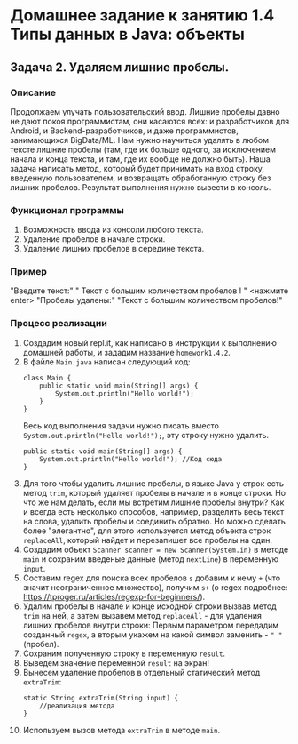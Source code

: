 # Домашнее задание к занятию 1.4 Типы данных в Java: объекты
## Задача 2. Удаляем лишние пробелы.

### Описание
Продолжаем улучать пользовательский ввод.
Лишние пробелы давно не дают покоя программистам, они касаются всех: и разработчиков для Android, и Backend-разработчиков, и даже программистов, занимающихся BigData/ML. Нам нужно научиться удалять в любом тексте лишние пробелы (там, где их больше одного, за исключением начала и конца текста, и там, где их вообще не должно быть).
Наша задача написать метод, который будет принимать на вход строку, введенную пользователем, и возвращать обработанную строку без лишних пробелов. Результат выполнения нужно вывести в консоль.

### Функционал программы
1. Возможность ввода из консоли любого текста.
2. Удаление пробелов в начале строки.
3. Удаление лишних пробелов в середине текста.

### Пример
"Введите текст:"
"  Текст с   большим количеством    пробелов !  " <нажмите enter>
"Пробелы удалены:"
"Текст с большим количеством пробелов!"

### Процесс реализации
1. Создадим новый repl.it, как написано в инструкции к выполнению домашней работы, и зададим название `homework1.4.2`.
2. В файле `Main.java` написан следующий код:
    ```
    class Main {
        public static void main(String[] args) {
            System.out.println("Hello world!");
        }
    }
    ``` 
    Весь код выполнения задачи нужно писать вместо `System.out.println("Hello world!");`, эту строку нужно удалить.
    ```
    public static void main(String[] args) {
        System.out.println("Hello world!"); //Код сюда
    }
    ```
3. Для того чтобы удалить лишние пробелы, в языке Java у строк есть метод `trim`, который удаляет пробелы в начале и в конце строки. Но что же нам делать, если мы встретим лишние пробелы внутри? Как и всегда есть несколько способов, например, разделить весь текст на слова, удалить пробелы и соединить обратно. 
Но можно сделать более "элегантно", для этого используется метод объекта строк `replaceAll`, который найдет и перезапишет все пробелы на один.
4. Создадим объект `Scanner scanner = new Scanner(System.in)` в методе `main` и сохраним введеные данные (метод `nextLine`) в переменную `input`.
5. Составим regex для поиска всех пробелов `s` добавим к нему `+` (что значит неограниченное множество), получим `s+` (о regex подробнее: https://tproger.ru/articles/regexp-for-beginners/).
6. Удалим пробелы в начале и конце исходной строки вызвав метод `trim` на ней, а затем вызавем метод `replaceAll` - для удаления лишних пробелов внутри строки:
Первым параметром передадим созданный `regex`, а вторым укажем на какой символ заменить - `" "` (пробел). 
7. Сохраним полученную строку в переменную `result`.
8. Выведем значение переменной `result` на экран!
9. Вынесем удаление пробелов в отдельный статический метод `extraTrim`:
    ```
    static String extraTrim(String input) {
        //реализация метода
    }
    ``` 
10. Используем вызов метода `extraTrim` в методе `main`. 
